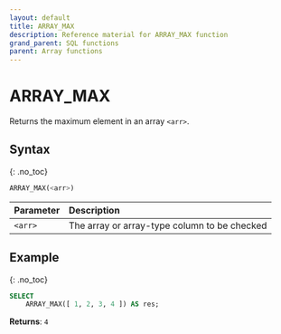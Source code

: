 ```yaml
---
layout: default
title: ARRAY_MAX
description: Reference material for ARRAY_MAX function
grand_parent: SQL functions
parent: Array functions
---
```


# ARRAY\_MAX

Returns the maximum element in an array `<arr>`.

## Syntax
{: .no_toc}

```sql
ARRAY_MAX(<arr>)
```

| Parameter | Description                                  |
| :--------- | :-------------------------------------------- |
| `<arr>`   | The array or array-type column to be checked |

## Example
{: .no_toc}

```sql
SELECT
	ARRAY_MAX([ 1, 2, 3, 4 ]) AS res;
```

**Returns**: `4`
